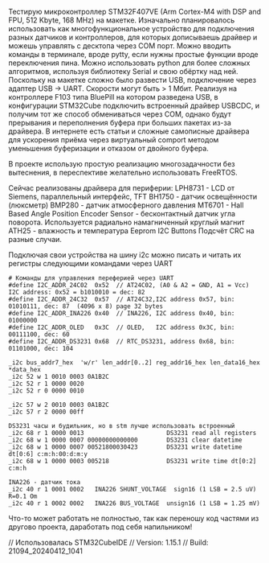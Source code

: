 Тестирую микроконтроллер STM32F407VE (Arm Cortex-M4 with DSP and FPU, 512 Kbyte, 168 MHz) на макетке.
Изначально планировалось использовать как многофункциональное устройство для подключения разных датчиков и контроллеров, 
для которых дописываешь драйвер и можешь управлять с десктопа через COM порт.
Можно вводить команды в терминале, вроде pytty, если нужны простые функции вроде переключения пина.
Можно использовать python для более сложных алгоритмов, используя библиотеку Serial и свою обёртку над ней.
Поскольку на макетке сложно было развести USB, подключение через адаптер USB -> UART. Скорости могут быть > 1 Мбит.
Реализуя на контроллере F103 типа BluePill на котором разведена USB, 
в конфигурации STM32Cube подключить встроенный драйвер USBCDC, и получим тот же способ обмениваться через COM,
однако будут прерывания и переполнения буфера при больших пакетах из-за драйвера.
В интернете есть статьи и сложные самописные драйвера для ускорения приёма через виртуальный comport методом уменьшения буферизации и отказом от двойного буфера.

В проекте использую простую реализацию многозадачности без вытеснения,
в переспективе желательно использовать FreeRTOS.

Сейчас реализованы драйвера для периферии:
LPH8731 - LCD от Siemens, параллельный интерфейс, TFT
BH1750 - датчик освещённости (люксметр)
BMP280 - датчик атмосферного давления
MT6701 - Hall Based Angle Position Encoder Sensor - бесконтактный датчик угла поворота. Используется радиально намагниченный круглый магнит
ATH25  - влажность и температура
Eeprom I2C
Buttons
Подсчёт CRC на разные случаи.

Подключая свои устройства на шину i2c можно писать и читать их регистры следующими командами через UART
```
# Команды для управления переферией через UART
#define I2C_ADDR_24C02  0x52  // AT24C02, (A0 & A2 = GND, A1 = Vcc) I2C address: 0x52 = b1010010 = dec: 82
#define I2C_ADDR_24C32  0x57  // AT24C32,I2C address 0x57, bin: 01010111, dec: 87  (4096 x 8) page 32 bytes
#define I2C_ADDR_INA226 0x40  // INA226, I2C address 0x40, bin: 01000000
#define I2C_ADDR_OLED   0x3C  // OLED,   I2C address 0x3C, bin: 00111100, dec: 60
#define I2C_ADDR_DS3231 0x68  // RTC_DS3231, address 0x68, bin: 01101000, dec: 104

_i2c bus_addr7_hex  'w/r' len_addr[0..2] reg_addr16_hex len_data16_hex *data_hex
_i2c 52 w 1 0010 0003 0A1B2C
_i2c 52 r 1 0000 0020
_i2c 52 r 0 0000 0010

_i2c 57 w 2 0010 0003 0A1B2C
_i2c 57 r 2 0000 00ff

DS3231 часы и будильник, но в stm лучше использовать встроенный
_i2c 68 r 1 0000 0013                       DS3231 read all registers
_i2c 68 w 1 0000 0007 00000000000000        DS3231 clear datetime
_i2c 68 w 1 0000 0007 00521800030423        DS3231 write datetime dt[0:6] c:m:h:00:d:m:y
_i2c 68 w 1 0000 0003 005218                DS3231 write time dt[0:2] c:m:h

INA226 - датчик тока
_i2c 40 r 1 0001 0002   INA226 SHUNT_VOLTAGE  sign16 (1 LSB = 2.5 uV) R=0.1 Om
_i2c 40 r 1 0002 0002   INA226 BUS_VOLTAGE  unsign16 (1 LSB = 1.25 mV)
```

Что-то может работать не полностью, так как переношу код частями из другово проекта, даработать под себя напильником!

// Использовалась STM32CubeIDE
// Version: 1.15.1
// Build: 21094_20240412_1041
